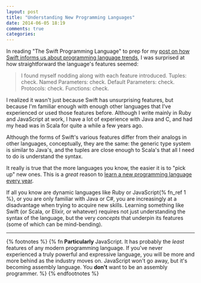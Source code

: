 ```yaml
---
layout: post
title: "Understanding New Programming Languages"
date: 2014-06-05 18:19
comments: true
categories: 
---
```


In reading "The Swift Programming Language" to prep for my [post on how Swift informs us about programming language trends][swiftpost], I was surprised at how straightforward the language's features seemed:

> I found myself nodding along with each feature introduced. Tuples: check. Named Parameters: check. Default Parameters: check. Protocols: check. Functions: check. 

I realized it wasn't just because Swift has unsurprising features, but because I'm familiar enough with enough other languages
that I've experienced or used those features before.  Although I write mainly in Ruby and JavaScript at work, I have a lot of
experience with Java and C, and had my head was in Scala for quite a while a few years ago.

Although the forms of Swift's various features differ from their analogs in other languages, conceptually, they are the same: the
generic type system is similar to Java's, and the tuples are close enough to Scala's that all I need to do is understand the
syntax.

It really is true that the more languages you know, the easier it is to "pick up" new ones.  This is a *great* reason to 
[learn a new programming language every year][pragprog].

If all you know are dynamic languages like Ruby or JavaScript{% fn_ref 1 %}, or you are only familiar with Java or C#, you are increasingly at
a disadvantage when trying to acquire new skills.  Learning something like Swift (or Scala, or Elixir, or whatever) requires not
just understanding the syntax of the language, but the very _concepts_ that underpin its features (some of which can be mind-bending).


[swiftpost]: http://www.naildrivin5.com/blog/2014/06/04/what-swift-tells-use-about-programming-language-trends.html
[pragprog]: http://pragprog.com/the-pragmatic-programmer

---

{% footnotes %}
  {% fn <strong>Particularly</strong> JavaScript.  It has probably the <em>least</em> features of any modern programming language. If you've never experienced a truly powerful and expressive language, you will be more and more behind as the industry moves on. JavaScript won't go away, but it's becoming assembly language.  You <strong>don't</strong> want to be an assembly programmer. %}
{% endfootnotes %}
